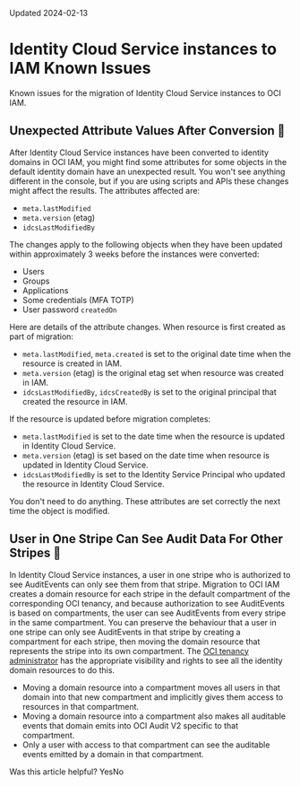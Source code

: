 Updated 2024-02-13
# Identity Cloud Service instances to IAM Known Issues
Known issues for the migration of Identity Cloud Service instances to OCI IAM.
## Unexpected Attribute Values After Conversion 🔗 
After Identity Cloud Service instances have been converted to identity domains in OCI IAM, you might find some attributes for some objects in the default identity domain have an unexpected result. You won't see anything different in the console, but if you are using scripts and APIs these changes might affect the results.
The attributes affected are:
  * `meta.lastModified`
  * `meta.version` (etag)
  * `idcsLastModifiedBy`


The changes apply to the following objects when they have been updated within approximately 3 weeks before the instances were converted:
  * Users
  * Groups
  * Applications
  * Some credentials (MFA TOTP)
  * User password `createdOn`


Here are details of the attribute changes.
When resource is first created as part of migration:
  * `meta.lastModified`, `meta.created` is set to the original date time when the resource is created in IAM.
  * `meta.version` (etag) is the original etag set when resource was created in IAM.
  * `idcsLastModifiedBy`, `idcsCreatedBy` is set to the original principal that created the resource in IAM.


If the resource is updated before migration completes:
  * `meta.lastModified` is set to the date time when the resource is updated in Identity Cloud Service.
  * `meta.version` (etag) is set based on the date time when resource is updated in Identity Cloud Service.
  * `idcsLastModifiedBy` is set to the Identity Service Principal who updated the resource in Identity Cloud Service.


You don't need to do anything. These attributes are set correctly the next time the object is modified.
## User in One Stripe Can See Audit Data For Other Stripes 🔗 
In Identity Cloud Service instances, a user in one stripe who is authorized to see AuditEvents can only see them from that stripe. Migration to OCI IAM creates a domain resource for each stripe in the default compartment of the corresponding OCI tenancy, and because authorization to see AuditEvents is based on compartments, the user can see AuditEvents from every stripe in the same compartment.
You can preserve the behaviour that a user in one stripe can only see AuditEvents in that stripe by creating a compartment for each stripe, then moving the domain resource that represents the stripe into its own compartment.
The [OCI tenancy administrator](https://docs.oracle.com/en-us/iaas/Content/Identity/conversion/security.htm#oci_admin_group) has the appropriate visibility and rights to see all the identity domain resources to do this.
  * Moving a domain resource into a compartment moves all users in that domain into that new compartment and implicitly gives them access to resources in that compartment.
  * Moving a domain resource into a compartment also makes all auditable events that domain emits into OCI Audit V2 specific to that compartment.
  * Only a user with access to that compartment can see the auditable events emitted by a domain in that compartment.


Was this article helpful?
YesNo

